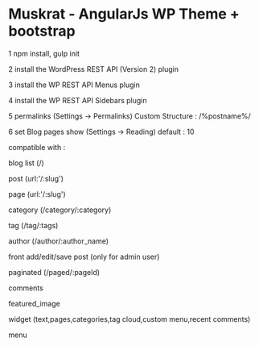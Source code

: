 # Muskrat - AngularJs WP Theme + bootstrap

<p>1 npm install, gulp init</p>
<p>2 install the WordPress REST API (Version 2) plugin</p>
<p>3 install the WP REST API Menus plugin</p>
<p>4 install the WP REST API Sidebars plugin</p>
<p>5 permalinks (Settings -> Permalinks) Custom Structure : /%postname%/</p>
<p>6 set Blog pages show (Settings -> Reading) default : 10</p>
<p></p>
<p>compatible with :</p>
<p>blog list (/)</p>
<p>post (url:'/:slug')</p>
<p>page (url:'/:slug')</p>
<p>category (/category/:category)</p>
<p>tag (/tag/:tags)</p>
<p>author (/author/:author_name)</p>
<p>front add/edit/save post (only for admin user)</p>
<p>paginated (/paged/:pageId)</p>
<p>comments</p>
<p>featured_image</p>
<p>widget (text,pages,categories,tag cloud,custom menu,recent comments)</p>
<p>menu</p>


